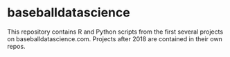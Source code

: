 # baseballdatascience

This repository contains R and Python scripts from the first several projects on baseballdatascience.com. Projects after 2018 are contained in their own repos. 
